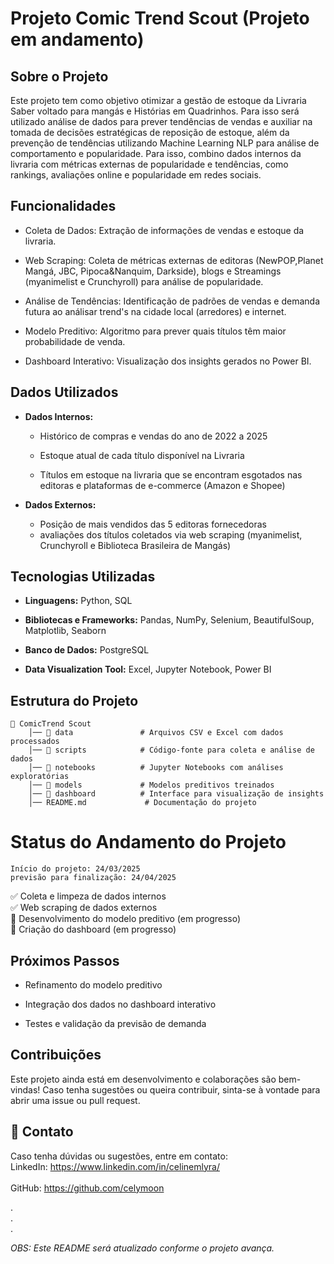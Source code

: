 #   Projeto Comic Trend Scout   (Projeto em andamento)

## Sobre o Projeto
Este projeto tem como objetivo otimizar a gestão de estoque da Livraria Saber voltado para mangás e Histórias em Quadrinhos. Para isso será utilizado análise de dados para prever tendências de vendas e auxiliar na tomada de decisões estratégicas de reposição de estoque, além da prevenção de tendências utilizando Machine Learning NLP para análise de comportamento e popularidade. Para isso, combino dados internos da livraria com métricas externas de popularidade e tendências, como rankings, avaliações online e popularidade em redes sociais.

##  Funcionalidades
-   Coleta de Dados: Extração de informações de vendas e estoque da livraria.

-   Web Scraping: Coleta de métricas externas de editoras (NewPOP,Planet Mangá, JBC, Pipoca&Nanquim, Darkside), blogs e Streamings (myanimelist e Crunchyroll) para análise de popularidade.

-   Análise de Tendências: Identificação de padrões de vendas e demanda futura ao análisar trend's na cidade local (arredores) e internet.

-   Modelo Preditivo: Algoritmo para prever quais títulos têm maior probabilidade de venda.

-   Dashboard Interativo: Visualização dos insights gerados no Power BI.

##  Dados Utilizados

-   **Dados Internos:**

    -   Histórico de compras e vendas do ano de 2022 a 2025

    -   Estoque atual de cada título disponível na Livraria

    -   Títulos em estoque na livraria que se encontram esgotados nas editoras e plataformas de e-commerce (Amazon e Shopee)

-   **Dados Externos:**

    -   Posição de mais vendidos das 5 editoras fornecedoras
    -   avaliações dos títulos coletados via web scraping (myanimelist, Crunchyroll e Biblioteca Brasileira de Mangás)

##  Tecnologias Utilizadas

-   **Linguagens:** Python, SQL

-   **Bibliotecas e Frameworks:** Pandas, NumPy, Selenium, BeautifulSoup, Matplotlib, Seaborn

-   **Banco de Dados:** PostgreSQL

-   **Data Visualization Tool:** Excel, Jupyter Notebook, Power BI

##  Estrutura do Projeto

    📂 ComicTrend Scout
        │── 📁 data               # Arquivos CSV e Excel com dados processados
        │── 📁 scripts            # Código-fonte para coleta e análise de dados
        │── 📁 notebooks          # Jupyter Notebooks com análises exploratórias
        │── 📁 models             # Modelos preditivos treinados
        │── 📁 dashboard          # Interface para visualização de insights
        │── README.md             # Documentação do projeto

#   Status do Andamento do Projeto
    Início do projeto: 24/03/2025 
    previsão para finalização: 24/04/2025
✅ Coleta e limpeza de dados internos </br>
✅ Web scraping de dados externos </br>
🔄 Desenvolvimento do modelo preditivo (em progresso) </br>
🔄 Criação do dashboard (em progresso)

##  Próximos Passos

-   Refinamento do modelo preditivo

-   Integração dos dados no dashboard interativo

-   Testes e validação da previsão de demanda

##  Contribuições

Este projeto ainda está em desenvolvimento e colaborações são bem-vindas! Caso tenha sugestões ou queira contribuir, sinta-se à vontade para abrir uma issue ou pull request.

## 📧 Contato

Caso tenha dúvidas ou sugestões, entre em contato:
</br> LinkedIn: https://www.linkedin.com/in/celinemlyra/ </br>
</br> GitHub: https://github.com/celymoon


.</br>
.</br>
.


_OBS: Este README será atualizado conforme o projeto avança._

